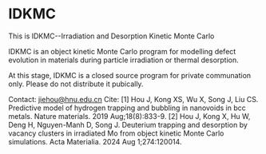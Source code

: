 # IDKMC
This is IDKMC--Irradiation and Desorption Kinetic Monte Carlo

IDKMC is an object kinetic Monte Carlo program for modelling defect evolution in materials during particle irradiation or thermal desorption.

At this stage, IDKMC is a closed source program for private communation only. Please do not distribute it pubically. 

Contact: jiehou@hnu.edu.cn
Cite:
[1] Hou J, Kong XS, Wu X, Song J, Liu CS. Predictive model of hydrogen trapping and bubbling in nanovoids in bcc metals. Nature materials. 2019 Aug;18(8):833-9.
[2] Hou J, Kong X, Hu W, Deng H, Nguyen-Manh D, Song J. Deuterium trapping and desorption by vacancy clusters in irradiated Mo from object kinetic Monte Carlo simulations. Acta Materialia. 2024 Aug 1;274:120014.